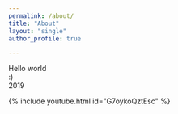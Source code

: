 ```yaml
---
permalink: /about/
title: "About"
layout: "single"
author_profile: true

---
```


Hello world   
:)  
2019  

{% include youtube.html id="G7oykoQztEsc" %}  

